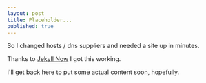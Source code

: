 ```yaml
---
layout: post
title: Placeholder...
published: true
---
```


So I changed hosts / dns suppliers and needed a site up in minutes.

Thanks to [Jekyll Now](https://github.com/barryclark/jekyll-now) I got this working.

I'll get back here to put some actual content soon, hopefully.